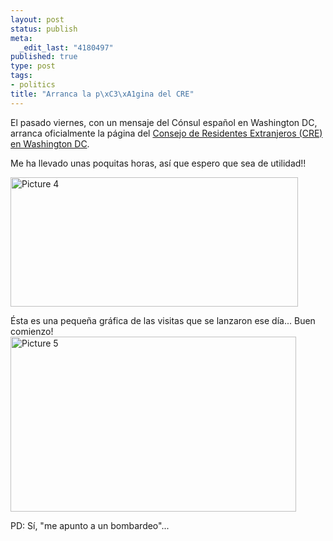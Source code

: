 ```yaml
--- 
layout: post
status: publish
meta: 
  _edit_last: "4180497"
published: true
type: post
tags: 
- politics
title: "Arranca la p\xC3\xA1gina del CRE"
---
```

El pasado viernes, con un mensaje del Cónsul español en Washington DC, arranca oficialmente la página del <a href="http://cre-washingtondc.org/">Consejo de Residentes Extranjeros (CRE) en Washington DC</a>.

Me ha llevado unas poquitas horas, así que espero que sea de utilidad!!

<a href="http://cre-washingtondc.org/"><img class="aligncenter size-full wp-image-652" title="Picture 4" src="http://nasonurb.files.wordpress.com/2009/10/picture-4.png" alt="Picture 4" width="460" height="207" /></a>

<!--more-->Ésta es una pequeña gráfica de las visitas que se lanzaron ese día... Buen comienzo!

<img class="aligncenter size-full wp-image-653" title="Picture 5" src="http://nasonurb.files.wordpress.com/2009/10/picture-5.png" alt="Picture 5" width="457" height="280" />

PD: Sí, "me apunto a un bombardeo"...
